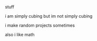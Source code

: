 stuff

i am simply cubing but im not simply cubing

i make random projects sometimes

also i like math
